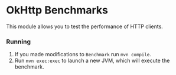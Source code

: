 OkHttp Benchmarks
=======================================

This module allows you to test the performance of HTTP clients.

### Running
  1. If you made modifications to `Benchmark` run `mvn compile`.
  2. Run `mvn exec:exec` to launch a new JVM, which will execute the benchmark.
